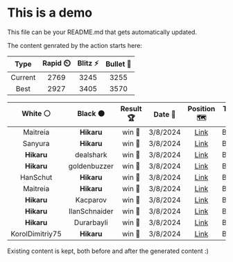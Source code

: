 # This is a demo

This file can be your README.md that gets automatically updated.

The content genrated by the action starts here:

<!--START_SECTION:chessStats-->
<!-- Automatically generated with https://github.com/Balastrong/chess-stats-action -->

| Type | Rapid ⏲️ | Blitz ⚡ | Bullet 🔫 |
|:---:|:---:|:---:|:---:|
| Current | 2769 | 3245 | 3255 |
| Best | 2927 | 3405 | 3570 |

| White ⚪ | Black ⚫ | Result 🏆 | Date 📅 | Position 🗺️ | Type 🕕 |
|:---:|:---:|:---:|:---:|:---:|:---:|
| Maitreia | **Hikaru** | win 🥇 | 3/8/2024 | <a href="http://www.ee.unb.ca/cgi-bin/tervo/fen.pl?select=6k1/1p2pp1p/6p1/1K6/3q3P/6P1/3bPP2/8 w - -">Link</a> | Bullet |
| Sanyura | **Hikaru** | win 🥇 | 3/8/2024 | <a href="http://www.ee.unb.ca/cgi-bin/tervo/fen.pl?select=r5k1/ppp1p3/5ppQ/1q3b2/2nB4/2P5/P2K1PP1/R7 w - -">Link</a> | Bullet |
| **Hikaru** | dealshark | win 🥇 | 3/8/2024 | <a href="http://www.ee.unb.ca/cgi-bin/tervo/fen.pl?select=R4rk1/1Q3pp1/4pb1p/2p5/2P5/3P4/6PP/5R1K b - -">Link</a> | Bullet |
| **Hikaru** | goldenbuzzer | win 🥇 | 3/8/2024 | <a href="http://www.ee.unb.ca/cgi-bin/tervo/fen.pl?select=2k3r1/pp5p/8/3B2r1/3R4/2PP4/PP4nP/6RK b - -">Link</a> | Bullet |
| HanSchut | **Hikaru** | win 🥇 | 3/8/2024 | <a href="http://www.ee.unb.ca/cgi-bin/tervo/fen.pl?select=r7/p3r3/1kp1pbB1/3p4/n7/8/PP4PP/2R1R2K w - -">Link</a> | Bullet |
| Maitreia | **Hikaru** | win 🥇 | 3/8/2024 | <a href="http://www.ee.unb.ca/cgi-bin/tervo/fen.pl?select=6k1/Q4p1p/6p1/2p2b2/P1P5/B1b1qNP1/4P1KP/5r2 w - -">Link</a> | Bullet |
| **Hikaru** | Kacparov | win 🥇 | 3/8/2024 | <a href="http://www.ee.unb.ca/cgi-bin/tervo/fen.pl?select=3r1n2/1bk1b1pp/4pp2/1N6/1Pp1PP2/2P1B3/1KB3PP/4R3 b - -">Link</a> | Bullet |
| **Hikaru** | IlanSchnaider | win 🥇 | 3/8/2024 | <a href="http://www.ee.unb.ca/cgi-bin/tervo/fen.pl?select=2r2rk1/1p3ppB/p3p2p/3PN3/b2q4/8/PP1Q1PPP/1K1RR3 b - -">Link</a> | Bullet |
| **Hikaru** | Durarbayli | win 🥇 | 3/8/2024 | <a href="http://www.ee.unb.ca/cgi-bin/tervo/fen.pl?select=r3k2r/1bNn1ppp/4p3/3pP3/pp3P2/3Bb3/PPP2QPP/R4RK1 b kq -">Link</a> | Bullet |
| KorolDimitriy75 | **Hikaru** | win 🥇 | 3/8/2024 | <a href="http://www.ee.unb.ca/cgi-bin/tervo/fen.pl?select=1n5r/2k2ppp/p7/1p2p3/1b2P3/4BK1P/PP3PP1/8 w - -">Link</a> | Bullet |

<!--END_SECTION:chessStats-->

Existing content is kept, both before and after the generated content :)
